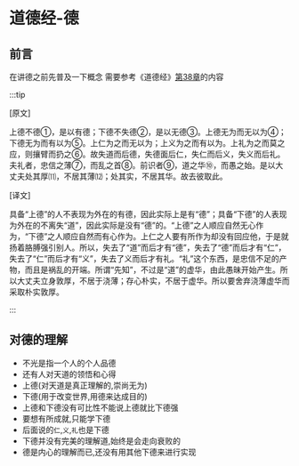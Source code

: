 # 道德经-德

## 前言
在讲德之前先普及一下概念 需要参考《道德经》[第38章](https://www.daodejing.org/38.html)的内容

:::tip 

[原文]

上德不德①，是以有德；下德不失德②，是以无德③。上德无为而无以为④；下德无为而有以为⑤。上仁为之而无以为；上义为之而有以为。上礼为之而莫之应，则攘臂而扔之⑥。故失道而后德，失德面后仁，失仁而后义，失义而后礼。夫礼者，忠信之薄⑦，而乱之首⑧。前识者⑨，道之华⑩，而愚之始。是以大丈夫处其厚⑾，不居其薄⑿；处其实，不居其华。故去彼取此。

[译文]

具备“上德”的人不表现为外在的有德，因此实际上是有“德”；具备“下德”的人表现为外在的不离失“道”，因此实际是没有“德”的。“上德”之人顺应自然无心作为，“下德”之人顺应自然而有心作为。上仁之人要有所作为却没有回应他，于是就扬着胳膊强引别人。所以，失去了“道”而后才有“德”，失去了“德”而后才有“仁”，失去了“仁”而后才有“义”，失去了义而后才有礼。“礼”这个东西，是忠信不足的产物，而且是祸乱的开端。所谓“先知”，不过是“道”的虚华，由此愚昧开始产生。所以大丈夫立身敦厚，不居于浇薄；存心朴实，不居于虚华。所以要舍弃浇薄虚华而采取朴实敦厚。

:::

## 对德的理解
* 不光是指一个人的个人品德
* 还有人对天道的领悟和心得
* 上德(对天道是真正理解的,崇尚无为)
* 下德(用于改变世界,用德来达成目的)
* 上德和下德没有可比性不能说上德就比下德强
* 要想有所成就,只能学下德
* 后面说的`仁`,`义`,`礼`也是下德
* 下德并没有完美的理解道,始终是会走向衰败的
* 德是内心的理解而已,还没有用其他下德来进行实现